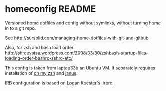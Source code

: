 # homeconfig README

Versioned home dotfiles and config without symlinks, without turning
home in to a git repo.

See http://sursolid.com/managing-home-dotfiles-with-git-and-github

Also, for zsh and bash load order
http://shreevatsa.wordpress.com/2008/03/30/zshbash-startup-files-loading-order-bashrc-zshrc-etc/

This config is taken from laptop33b an Ubuntu VM.
It separately requires installation of [oh my
zsh](https://github.com/robbyrussell/oh-my-zsh) and
[janus](https://github.com/carlhuda/janus/).

IRB configuration is based on [Logan Koester's
.irbrc](https://github.com/logankoester/irbrc/).
